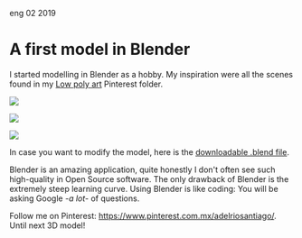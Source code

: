 <permalink>eng</permalink>
<month>02</month>
<year>2019</year>

# A first model in Blender

I started modelling in Blender as a hobby. My inspiration were all the scenes found in my [Low poly art](https://www.pinterest.com.mx/adelriosantiago/low-poly-art/) Pinterest folder.

![](/articles/a-first-model-in-blender/images/render14.png)

![](/articles/a-first-model-in-blender/images/angle01.png)

![](/articles/a-first-model-in-blender/images/cartoon01.png)

In case you want to modify the model, here is the [downloadable .blend file](/articles/a-first-model-in-blender/files/cone-island.blend).

Blender is an amazing application, quite honestly I don't often see such high-quality in Open Source software. The only drawback of Blender is the extremely steep learning curve. Using Blender is like coding: You will be asking Google *-a lot-* of questions.

Follow me on Pinterest: https://www.pinterest.com.mx/adelriosantiago/. Until next 3D model!
